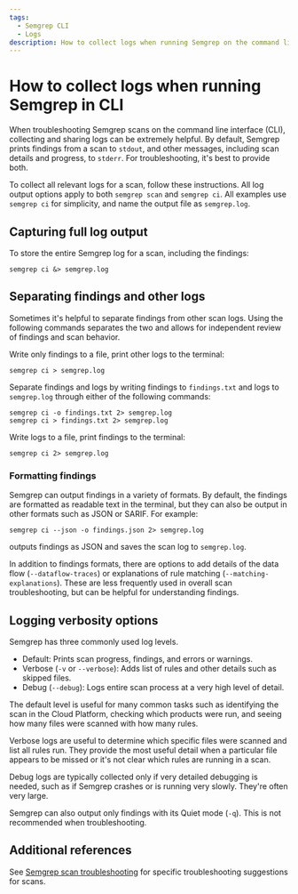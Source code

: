 ```yaml
---
tags:
  - Semgrep CLI
  - Logs
description: How to collect logs when running Semgrep on the command line.
---
```




# How to collect logs when running Semgrep in CLI

When troubleshooting Semgrep scans on the command line interface (CLI), collecting and sharing logs can be extremely helpful. By default, Semgrep prints findings from a scan to `stdout`, and other messages, including scan details and progress, to `stderr`. For troubleshooting, it's best to provide both.

To collect all relevant logs for a scan, follow these instructions. All log output options apply to both `semgrep scan` and `semgrep ci`. All examples use `semgrep ci` for simplicity, and name the output file as `semgrep.log`.

## Capturing full log output

To store the entire Semgrep log for a scan, including the findings:

```
semgrep ci &> semgrep.log
```

## Separating findings and other logs

Sometimes it's helpful to separate findings from other scan logs. Using the following commands separates the two and allows for independent review of findings and scan behavior.

Write only findings to a file, print other logs to the terminal:

```
semgrep ci > semgrep.log
```

Separate findings and logs by writing findings to `findings.txt` and logs to `semgrep.log` through either of the following commands:

```
semgrep ci -o findings.txt 2> semgrep.log
semgrep ci > findings.txt 2> semgrep.log
```

Write logs to a file, print findings to the terminal:

```
semgrep ci 2> semgrep.log
```

### Formatting findings

Semgrep can output findings in a variety of formats. By default, the findings are formatted as readable text in the terminal, but they can also be output in other formats such as JSON or SARIF. For example:

```
semgrep ci --json -o findings.json 2> semgrep.log
```

outputs findings as JSON and saves the scan log to `semgrep.log`.

In addition to findings formats, there are options to add details of the data flow (`--dataflow-traces`) or explanations of rule matching (`--matching-explanations`). These are less frequently used in overall scan troubleshooting, but can be helpful for understanding findings.

## Logging verbosity options

Semgrep has three commonly used log levels.

* Default: Prints scan progress, findings, and errors or warnings.
* Verbose (`-v` or `--verbose`): Adds list of rules and other details such as skipped files.
* Debug (`--debug`): Logs entire scan process at a very high level of detail.

The default level is useful for many common tasks such as identifying the scan in the Cloud Platform, checking which products were run, and seeing how many files were scanned with how many rules.

Verbose logs are useful to determine which specific files were scanned and list all rules run. They provide the most useful detail when a particular file appears to be missed or it's not clear which rules are running in a scan.

Debug logs are typically collected only if very detailed debugging is needed, such as if Semgrep crashes or is running very slowly. They're often very large.

Semgrep can also output only findings with its Quiet mode (`-q`). This is not recommended when troubleshooting.

## Additional references

See [Semgrep scan troubleshooting](/docs/kb/semgrep-code/semgrep-scan-troubleshooting) for specific troubleshooting suggestions for scans.

<MoreHelp/>
